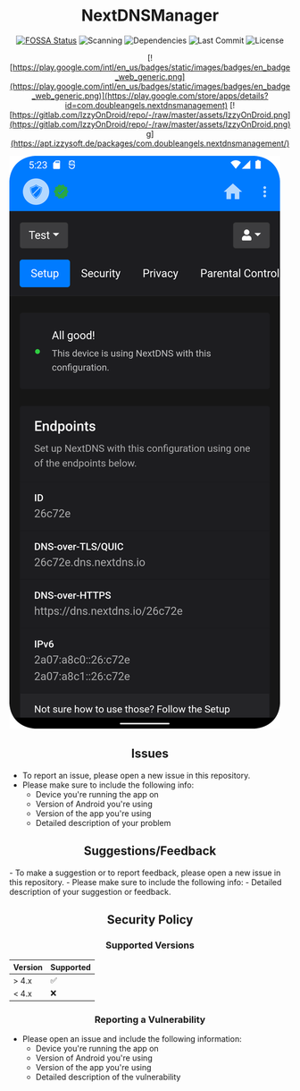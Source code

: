 

<div align="center">
      
# NextDNSManager

[![FOSSA Status](https://app.fossa.com/api/projects/git%2Bgithub.com%2Fmtverlee%2FNextDNSManager.svg?type=small)](https://app.fossa.com/projects/git%2Bgithub.com%2Fmtverlee%2FNextDNSManager?ref=badge_small) ![Scanning](https://img.shields.io/github/actions/workflow/status/mtverlee/NextDNSManager/.github/workflows/android.yml) ![Dependencies](https://img.shields.io/librariesio/github/mtverlee/NextDNSManager) ![Last Commit](https://img.shields.io/github/last-commit/mtverlee/NextDNSManager) ![License](https://img.shields.io/github/license/mtverlee/NextDNSManager) 
      
[![https://play.google.com/intl/en_us/badges/static/images/badges/en_badge_web_generic.png](https://play.google.com/intl/en_us/badges/static/images/badges/en_badge_web_generic.png)](https://play.google.com/store/apps/details?id=com.doubleangels.nextdnsmanagement)
[![https://gitlab.com/IzzyOnDroid/repo/-/raw/master/assets/IzzyOnDroid.png](https://gitlab.com/IzzyOnDroid/repo/-/raw/master/assets/IzzyOnDroid.png)g](https://apt.izzysoft.de/packages/com.doubleangels.nextdnsmanagement/)
      
</div>
      
![Screenshot](screenshot.png)

<div align="center">

## Issues
      
</div>

- To report an issue, please open a new issue in this repository.
- Please make sure to include the following info:
  - Device you're running the app on
  - Version of Android you're using
  - Version of the app you're using
  - Detailed description of your problem

<div align="center">

## Suggestions/Feedback
      
</div>
- To make a suggestion or to report feedback, please open a new issue in this repository.
- Please make sure to include the following info:
  - Detailed description of your suggestion or feedback.

<div align="center">
      
## Security Policy
### Supported Versions
      
</div>

| Version | Supported          |
|---------|--------------------|
| > 4.x   | :white_check_mark: |
| < 4.x   | :x:                |
       
<div align="center">

### Reporting a Vulnerability

</div>

- Please open an issue and include the following information:
  - Device you're running the app on
  - Version of Android you're using
  - Version of the app you're using
  - Detailed description of the vulnerability
